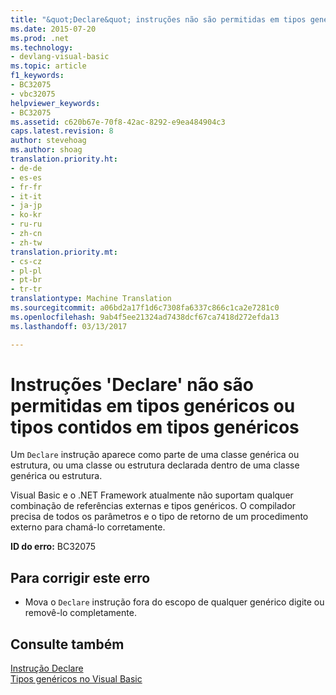 ```yaml
---
title: "&quot;Declare&quot; instruções não são permitidas em tipos genéricos ou tipos contidos em tipos genéricos | Documentos do Microsoft"
ms.date: 2015-07-20
ms.prod: .net
ms.technology:
- devlang-visual-basic
ms.topic: article
f1_keywords:
- BC32075
- vbc32075
helpviewer_keywords:
- BC32075
ms.assetid: c620b67e-70f8-42ac-8292-e9ea484904c3
caps.latest.revision: 8
author: stevehoag
ms.author: shoag
translation.priority.ht:
- de-de
- es-es
- fr-fr
- it-it
- ja-jp
- ko-kr
- ru-ru
- zh-cn
- zh-tw
translation.priority.mt:
- cs-cz
- pl-pl
- pt-br
- tr-tr
translationtype: Machine Translation
ms.sourcegitcommit: a06bd2a17f1d6c7308fa6337c866c1ca2e7281c0
ms.openlocfilehash: 9ab4f5ee21324ad7438dcf67ca7418d272efda13
ms.lasthandoff: 03/13/2017

---
```

# <a name="39declare39-statements-are-not-allowed-in-generic-types-or-types-contained-in-generic-types"></a>Instruções 'Declare' não são permitidas em tipos genéricos ou tipos contidos em tipos genéricos
Um `Declare` instrução aparece como parte de uma classe genérica ou estrutura, ou uma classe ou estrutura declarada dentro de uma classe genérica ou estrutura.  
  
 Visual Basic e o .NET Framework atualmente não suportam qualquer combinação de referências externas e tipos genéricos. O compilador precisa de todos os parâmetros e o tipo de retorno de um procedimento externo para chamá-lo corretamente.  
  
 **ID do erro:** BC32075  
  
## <a name="to-correct-this-error"></a>Para corrigir este erro  
  
-   Mova o `Declare` instrução fora do escopo de qualquer genérico digite ou removê-lo completamente.  
  
## <a name="see-also"></a>Consulte também  
 [Instrução Declare](../../visual-basic/language-reference/statements/declare-statement.md)   
 [Tipos genéricos no Visual Basic](../../visual-basic/programming-guide/language-features/data-types/generic-types.md)
